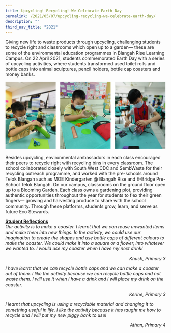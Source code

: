 ```yaml
---
title: Upcycling! Recycling! We Celebrate Earth Day
permalink: /2021/05/07/upcycling-recycling-we-celebrate-earth-day/
description: ""
third_nav_title: "2021"
---
```

<p>Giving new life to waste products through upcycling, challenging students to recycle right and classrooms which open up to a garden— these are some of the environmental education programmes in Blangah Rise Learning Campus. On 22 April 2021, students commemorated Earth Day with a series of upcycling activities, where students transformed used toilet rolls and bottle caps into animal sculptures, pencil holders, bottle cap coasters and money banks.</p>
<img src="/images/recycling1.png">
<p>Besides upcycling, environmental ambassadors in each class encouraged their peers to recycle right with recycling bins in every classroom. The school collaborated closely with South West CDC and SembWaste for their recycling outreach programme, and worked with the pre-schools around Telok Blangah such as MOE Kindergarten @ Blangah Rise and E-Bridge Pre-School Telok Blangah. On our campus, classrooms on the ground floor open up to a Blooming Garden. Each class owns a gardening plot, providing authentic opportunities throughout the year for students to flex their green fingers— growing and harvesting produce to share with the school community. Through these platforms, students grow, learn, and serve as future Eco Stewards.</p>
<p><strong><u>Student Reflections</u></strong><br><em>Our activity is to make a coaster. I learnt that we can reuse unwanted items and make them into new things. In the activity, we could use our imagination to create the shapes and use bottle caps of different colours to make the coaster. We could make it into a square or a flower, into whatever we wanted to. I would use my coaster when I have my next drink!</em></p>
<p style="text-align: right;"><em>Khush, Primary 3</em></p>
<p><em>I have learnt that we can recycle bottle caps and we can make a coaster out of them. I like the activity because we can recycle bottle caps and not waste them. I will use it when I have a drink and I will place my drink on the coaster.</em></p>
<p style="text-align: right;"><em>Kerine, Primary 3</em></p>
<p><em>I learnt that upcycling is using a recyclable material and changing it to something useful in life. I like the activity because it has taught me how to recycle and I will put my new piggy bank to use!</em></p>
<p style="text-align: right;"><em>Athan, Primary 4</em></p>